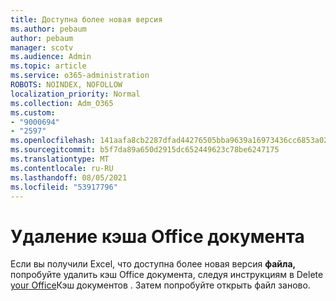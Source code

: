 ```yaml
---
title: Доступна более новая версия
ms.author: pebaum
author: pebaum
manager: scotv
ms.audience: Admin
ms.topic: article
ms.service: o365-administration
ROBOTS: NOINDEX, NOFOLLOW
localization_priority: Normal
ms.collection: Adm_O365
ms.custom:
- "9000694"
- "2597"
ms.openlocfilehash: 141aafa8cb2287dfad44276505bba9639a16973436cc6853a026f9cc5ee44863
ms.sourcegitcommit: b5f7da89a650d2915dc652449623c78be6247175
ms.translationtype: MT
ms.contentlocale: ru-RU
ms.lasthandoff: 08/05/2021
ms.locfileid: "53917796"
---
```

# <a name="delete-the-office-document-cache"></a>Удаление кэша Office документа

Если вы получили Excel, что доступна более новая версия **файла,** попробуйте удалить кэш Office документа, следуя инструкциям в Delete [your Office](https://support.office.com/article/b1d3765e-d71b-4bb8-99ca-acd22c42995d)Кэш документов . Затем попробуйте открыть файл заново.
